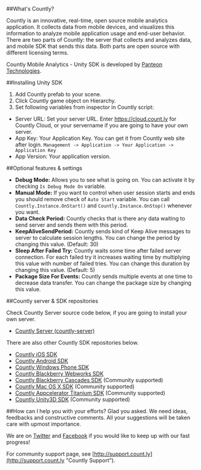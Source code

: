 ##What's Countly?

Countly is an innovative, real-time, open source mobile analytics application. 
It collects data from mobile devices, and visualizes this information to analyze 
mobile application usage and end-user behavior. There are two parts of Countly: 
the server that collects and analyzes data, and mobile SDK that sends this data. 
Both parts are open source with different licensing terms.

Countly Mobile Analytics - Unity SDK is developed by [Panteon Technologies](http://panteon.com.tr/).

##Installing Unity SDK

1. Add Countly prefab to your scene.
2. Click Countly game object on Hierarchy. 
3. Set following variables from inspector in Countly script:
- Server URL: Set your server URL. Enter https://cloud.count.ly for Countly Cloud, or your servername if you are going to have your own server.
- App Key: Your Application Key. You can get it from Countly web site after login. `Management -> Application -> Your Application -> Application Key`
- App Version: Your application version.

##Optional features & settings

* **Debug Mode:** Allows you to see what is going on. You can activate it by checking `Is Debug Mode On` variable.
* **Manual Mode:** If you want to control when user session starts and ends you should remove check of `Auto Start` variable. You can call `Countly.Instance.OnStart()` and `Countly.Instance.OnStop()` whenever you want.
* **Data Check Period:** Countly checks that is there any data waiting to send server and sends them with this period. 
* **KeepAliveSendPeriod:** Countly sends kind of Keep Alive messages to server to calculate session lengths. You can change the period by changing this value. (Default: 30)
* **Sleep After Failed Try:** Countly waits some time after failed server connection. For each failed try it increases waiting time by multiplying this value with number of failed tries. You can change this duration by changing this value. (Default: 5)
* **Package Size For Events:** Countly sends multiple events at one time to decrease data transfer. You can change the package size by changing this value.

##Countly server & SDK repositories

Check Countly Server source code below, if you are going to install your own server.

- [Countly Server (countly-server)](https://github.com/Countly/countly-server)

There are also other Countly SDK repositories below.

- [Countly iOS SDK](https://github.com/Countly/countly-sdk-ios)
- [Countly Android SDK](https://github.com/Countly/countly-sdk-android)
- [Countly Windows Phone SDK](https://github.com/Countly/countly-sdk-windows-phone)
- [Countly Blackberry Webworks SDK](https://github.com/Countly/countly-sdk-blackberry-webworks)
- [Countly Blackberry Cascades SDK](https://github.com/craigmj/countly-sdk-blackberry10-cascades) (Community supported)
- [Countly Mac OS X SDK](https://github.com/mrballoon/countly-sdk-osx) (Community supported)
- [Countly Appcelerator Titanium SDK](https://github.com/euforic/Titanium-Count.ly) (Community supported)
- [Countly Unity3D SDK](https://github.com/Countly/countly-sdk-unity) (Community supported)


##How can I help you with your efforts?
Glad you asked. We need ideas, feedbacks and constructive comments. All your suggestions will be taken care with upmost importance. 

We are on [Twitter](http://twitter.com/gocountly) and [Facebook](http://www.facebook.com/Countly) if you would like to keep up with our fast progress!

For community support page, see [http://support.count.ly](http://support.count.ly "Countly Support").

